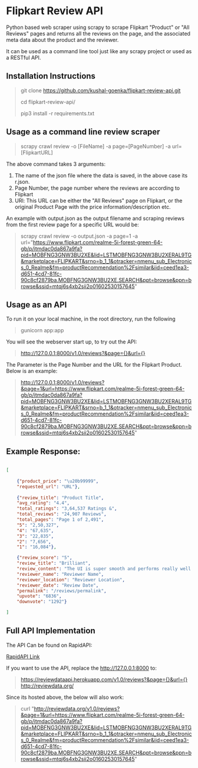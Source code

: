 # Flipkart Review API

Python based web scraper using scrapy to scrape Flipkart "Product" or "All Reviews" pages and returns all the reviews on the page, and the associated meta data about the product and the reviewer.

It can be used as a command line tool just like any scrapy project or used as a RESTful API.


## Installation Instructions

> git clone https://github.com/kushal-goenka/flipkart-review-api.git
> 
> cd flipkart-review-api/
> 
> pip3 install -r requirements.txt



## Usage as a command line review scraper


> scrapy crawl review -o [FileName] -a page=[PageNumber] -a url=[FlipkartURL]

The above command takes 3 arguments:

1. The name of the json file where the data is saved, in the above case its r.json.
2. Page Number, the page number where the reviews are according to Flipkart
3. URl: This URL can be either the "All Reviews" page on Flipkart, or the original Product Page with the price information/description etc.


An example with output.json as the output filename and scraping reviews from the first review page for a specific URL would be:

> scrapy crawl review -o output.json -a page=1 -a url="https://www.flipkart.com/realme-5i-forest-green-64-gb/p/itmdac0da867a9fa?pid=MOBFNG3GNW3BU2XE&lid=LSTMOBFNG3GNW3BU2XERAL9TG&marketplace=FLIPKART&srno=b_1_1&otracker=nmenu_sub_Electronics_0_Realme&fm=productRecommendation%2Fsimilar&iid=ceed1ea3-d651-4cd7-81fc-90c8cf2879ba.MOBFNG3GNW3BU2XE.SEARCH&ppt=browse&ppn=browse&ssid=mtqj6s4xb2sii2o01602530157645"



## Usage as an API

To run it on your local machine, in the root directory, run the following


> gunicorn app:app

You will see the webserver start up, to try out the API:

> http://127.0.0.1:8000/v1.0/reviews?&page={}&url={}

The Parameter is the Page Number and the URL for the Flipkart Product. Below is an example:

> http://127.0.0.1:8000/v1.0/reviews?&page=1&url=https://www.flipkart.com/realme-5i-forest-green-64-gb/p/itmdac0da867a9fa?pid=MOBFNG3GNW3BU2XE&lid=LSTMOBFNG3GNW3BU2XERAL9TG&marketplace=FLIPKART&srno=b_1_1&otracker=nmenu_sub_Electronics_0_Realme&fm=productRecommendation%2Fsimilar&iid=ceed1ea3-d651-4cd7-81fc-90c8cf2879ba.MOBFNG3GNW3BU2XE.SEARCH&ppt=browse&ppn=browse&ssid=mtqj6s4xb2sii2o01602530157645"


## Example Response:

```json

[
    
    {"product_price": "\u20b99999", 
    "requested_url": "URL"},
    
    {"review_title": "Product Title", 
    "avg_rating": "4.4", 
    "total_ratings": "3,64,537 Ratings &", 
    "total_reviews": "24,907 Reviews", 
    "total_pages": "Page 1 of 2,491", 
    "5": "2,50,327", 
    "4": "67,635", 
    "3": "22,835", 
    "2": "7,656", 
    "1": "16,084"},

    {"review_score": "5", 
    "review_title": "Brilliant", 
    "review_content": "The UI is super smooth and performs really well. The quad cams are amazing. 5000 mah battery is like a cherry on top. Perfect phone for its price!", 
    "reviewer_name": "Reviewer Name", 
    "reviewer_location": "Reviewer Location", 
    "reviewer_date": "Review Date", 
    "permalink": "/reviews/permalink", 
    "upvote": "6836", 
    "downvote": "1292"}

]


```

## Full API Implementation


The API Can be found on RapidAPI:


[RapidAPI Link](https://rapidapi.com/reviewdata-reviewdata-default/api/flipkart-reviews)


If you want to use the API, replace the http://127.0.0.1:8000 to:

> https://reviewdataapi.herokuapp.com/v1.0/reviews?&page={}&url={}
> http://reviewdata.org/


Since its hosted above, the below will also work:

> curl "http://reviewdata.org/v1.0/reviews?&page=1&url=https://www.flipkart.com/realme-5i-forest-green-64-gb/p/itmdac0da867a9fa?pid=MOBFNG3GNW3BU2XE&lid=LSTMOBFNG3GNW3BU2XERAL9TG&marketplace=FLIPKART&srno=b_1_1&otracker=nmenu_sub_Electronics_0_Realme&fm=productRecommendation%2Fsimilar&iid=ceed1ea3-d651-4cd7-81fc-90c8cf2879ba.MOBFNG3GNW3BU2XE.SEARCH&ppt=browse&ppn=browse&ssid=mtqj6s4xb2sii2o01602530157645"

